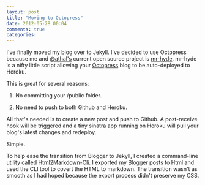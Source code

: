 ```yaml
---
layout: post
title: "Moving to Octopress"
date: 2012-05-28 00:04
comments: true
categories: 
---
```


I've finally moved my blog over to Jekyll. I've decided to use Octopress
because me and [@athal's](https://github.com/athal7) current open source 
project is [mr-hyde](https://github.com/organizations/mr-hyde). mr-hyde is
a nifty little script allowing your [Octopress](http://octopress.org/) 
blog to be auto-deployed to Heroku.

This is great for several reasons:

1. No committing your /public folder.

2. No need to push to both Github and Heroku. 

All that's needed is to create a new post and push to Github. A post-receive
hook will be triggered and a tiny sinatra app running on Heroku will pull your
blog's latest changes and redeploy. 

Simple.

To help ease the transition from Blogger to Jekyll, I created a command-line utility 
called [Html2Markdown-Cli](https://github.com/austenito/html2markdown-cli). I 
exported my Blogger posts to Html and used the CLI tool to covert the HTML to 
markdown. The transition wasn't as smooth as I had hoped because the export
process didn't preserve my CSS.



